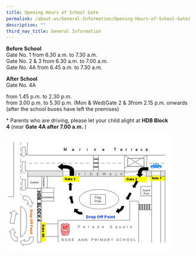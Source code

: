 ```yaml
---
title: Opening Hours of School Gate
permalink: /about-us/General-Information/Opening-Hours-of-School-Gate/
description: ""
third_nav_title: General Information
---
```

**Before School**  
Gate No. 1 from 6.30 a.m. to 7.30 a.m.  
Gate No. 2 & 3   from 6.30 a.m. to 7.00 a.m. 
<br>Gate No. 4A  from 6.45 a.m. to 7.30 a.m.

 


**After School**  
Gate No. 4A  
  
from 1.45 p.m. to 2.30 p.m.  
from 3.00 p.m. to 5.30 p.m. (Mon & Wed)Gate 2 & 3from 2.15 p.m. onwards (after the school buses have left the premises)


\* Parents who are driving, please let your child alight at **HDB Block 4** (near **Gate 4A after 7.00 a.m.** )

![](/images/rainy-day-route.jpeg)